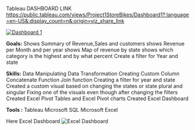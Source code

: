 Tableau DASHBOARD LINK https://public.tableau.com/views/Project1StoreBikes/Dashboard1?:language=en-US&:display_count=n&:origin=viz_share_link
<div class='tableauPlaceholder' id='viz1690641979391' style='position: relative'><noscript><a href='#'><img alt='Dashboard 1 ' src='https:&#47;&#47;public.tableau.com&#47;static&#47;images&#47;Pr&#47;Project1StoreBikes&#47;Dashboard1&#47;1_rss.png' style='border: none' /></a></noscript><object class='tableauViz'  style='display:none;'><param name='host_url' value='https%3A%2F%2Fpublic.tableau.com%2F' /> <param name='embed_code_version' value='3' /> <param name='site_root' value='' /><param name='name' value='Project1StoreBikes&#47;Dashboard1' /><param name='tabs' value='no' /><param name='toolbar' value='yes' /><param name='static_image' value='https:&#47;&#47;public.tableau.com&#47;static&#47;images&#47;Pr&#47;Project1StoreBikes&#47;Dashboard1&#47;1.png' /> <param name='animate_transition' value='yes' /><param name='display_static_image' value='yes' /><param name='display_spinner' value='yes' /><param name='display_overlay' value='yes' /><param name='display_count' value='yes' /><param name='language' value='en-US' /></object></div> 


**Goals:**
Shows Summary of Revenue,Sales and customers
shows Revenue per Month and per year
shows Map of revenue by state
shows which category is the highest and by what percent
Create a filter for Year and state


**Skills:**
Data Manipulating
Data Transformation
Creating Custom Column 
Concatenate Function
Join function
Creating a filter for year and state
Created a custom visual based on changing the states or state plural and singular
Fixing one of the visuals even though after changing the filters
Created Excel Pivot Tables and Excel Pivot charts
Created Excel Dashboard

**Tools :** 
Tableau
Microsoft SQL
Microsoft Excel


Here Excel Dashboard
![Excel Dashboard](https://github.com/MhmdShalan/BikesStoreTableau/assets/83254095/d80bd8e1-b6c7-41fa-9e95-d9e19ab57147)



